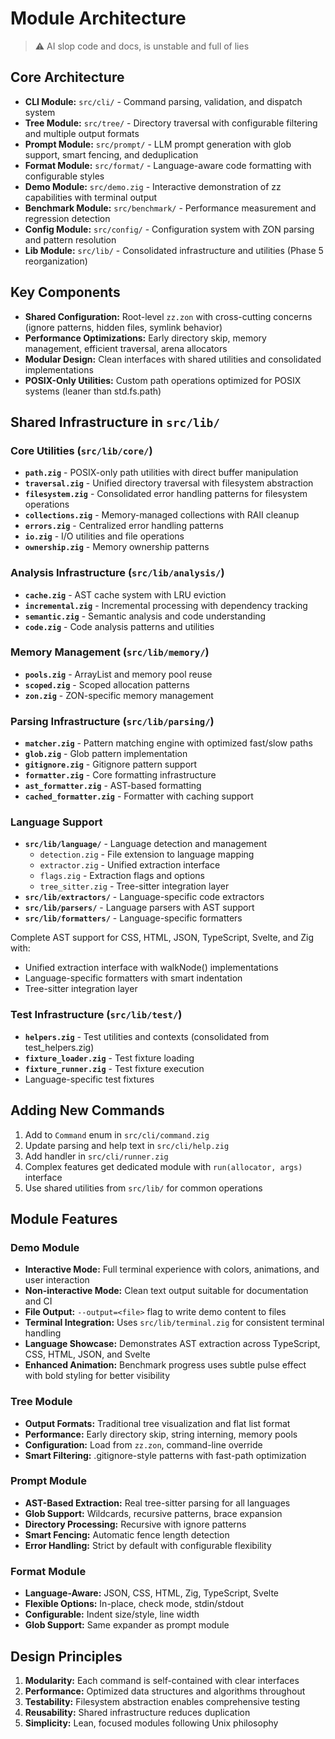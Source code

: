 # Module Architecture

> ⚠️ AI slop code and docs, is unstable and full of lies

## Core Architecture

- **CLI Module:** `src/cli/` - Command parsing, validation, and dispatch system
- **Tree Module:** `src/tree/` - Directory traversal with configurable filtering and multiple output formats
- **Prompt Module:** `src/prompt/` - LLM prompt generation with glob support, smart fencing, and deduplication
- **Format Module:** `src/format/` - Language-aware code formatting with configurable styles
- **Demo Module:** `src/demo.zig` - Interactive demonstration of zz capabilities with terminal output
- **Benchmark Module:** `src/benchmark/` - Performance measurement and regression detection
- **Config Module:** `src/config/` - Configuration system with ZON parsing and pattern resolution
- **Lib Module:** `src/lib/` - Consolidated infrastructure and utilities (Phase 5 reorganization)

## Key Components

- **Shared Configuration:** Root-level `zz.zon` with cross-cutting concerns (ignore patterns, hidden files, symlink behavior)
- **Performance Optimizations:** Early directory skip, memory management, efficient traversal, arena allocators
- **Modular Design:** Clean interfaces with shared utilities and consolidated implementations
- **POSIX-Only Utilities:** Custom path operations optimized for POSIX systems (leaner than std.fs.path)

## Shared Infrastructure in `src/lib/`

### Core Utilities (`src/lib/core/`)
- **`path.zig`** - POSIX-only path utilities with direct buffer manipulation
- **`traversal.zig`** - Unified directory traversal with filesystem abstraction
- **`filesystem.zig`** - Consolidated error handling patterns for filesystem operations
- **`collections.zig`** - Memory-managed collections with RAII cleanup
- **`errors.zig`** - Centralized error handling patterns
- **`io.zig`** - I/O utilities and file operations
- **`ownership.zig`** - Memory ownership patterns

### Analysis Infrastructure (`src/lib/analysis/`)
- **`cache.zig`** - AST cache system with LRU eviction
- **`incremental.zig`** - Incremental processing with dependency tracking
- **`semantic.zig`** - Semantic analysis and code understanding
- **`code.zig`** - Code analysis patterns and utilities

### Memory Management (`src/lib/memory/`)
- **`pools.zig`** - ArrayList and memory pool reuse
- **`scoped.zig`** - Scoped allocation patterns
- **`zon.zig`** - ZON-specific memory management

### Parsing Infrastructure (`src/lib/parsing/`)
- **`matcher.zig`** - Pattern matching engine with optimized fast/slow paths
- **`glob.zig`** - Glob pattern implementation
- **`gitignore.zig`** - Gitignore pattern support
- **`formatter.zig`** - Core formatting infrastructure
- **`ast_formatter.zig`** - AST-based formatting
- **`cached_formatter.zig`** - Formatter with caching support

### Language Support
- **`src/lib/language/`** - Language detection and management
  - `detection.zig` - File extension to language mapping
  - `extractor.zig` - Unified extraction interface
  - `flags.zig` - Extraction flags and options
  - `tree_sitter.zig` - Tree-sitter integration layer
- **`src/lib/extractors/`** - Language-specific code extractors
- **`src/lib/parsers/`** - Language parsers with AST support
- **`src/lib/formatters/`** - Language-specific formatters

Complete AST support for CSS, HTML, JSON, TypeScript, Svelte, and Zig with:
- Unified extraction interface with walkNode() implementations
- Language-specific formatters with smart indentation
- Tree-sitter integration layer

### Test Infrastructure (`src/lib/test/`)
- **`helpers.zig`** - Test utilities and contexts (consolidated from test_helpers.zig)
- **`fixture_loader.zig`** - Test fixture loading
- **`fixture_runner.zig`** - Test fixture execution
- Language-specific test fixtures

## Adding New Commands

1. Add to `Command` enum in `src/cli/command.zig`
2. Update parsing and help text in `src/cli/help.zig`
3. Add handler in `src/cli/runner.zig`  
4. Complex features get dedicated module with `run(allocator, args)` interface
5. Use shared utilities from `src/lib/` for common operations

## Module Features

### Demo Module
- **Interactive Mode:** Full terminal experience with colors, animations, and user interaction
- **Non-interactive Mode:** Clean text output suitable for documentation and CI
- **File Output:** `--output=<file>` flag to write demo content to files
- **Terminal Integration:** Uses `src/lib/terminal.zig` for consistent terminal handling
- **Language Showcase:** Demonstrates AST extraction across TypeScript, CSS, HTML, JSON, and Svelte
- **Enhanced Animation:** Benchmark progress uses subtle pulse effect with bold styling for better visibility

### Tree Module
- **Output Formats:** Traditional tree visualization and flat list format
- **Performance:** Early directory skip, string interning, memory pools
- **Configuration:** Load from `zz.zon`, command-line override
- **Smart Filtering:** .gitignore-style patterns with fast-path optimization

### Prompt Module
- **AST-Based Extraction:** Real tree-sitter parsing for all languages
- **Glob Support:** Wildcards, recursive patterns, brace expansion
- **Directory Processing:** Recursive with ignore patterns
- **Smart Fencing:** Automatic fence length detection
- **Error Handling:** Strict by default with configurable flexibility

### Format Module
- **Language-Aware:** JSON, CSS, HTML, Zig, TypeScript, Svelte
- **Flexible Options:** In-place, check mode, stdin/stdout
- **Configurable:** Indent size/style, line width
- **Glob Support:** Same expander as prompt module

## Design Principles

1. **Modularity:** Each command is self-contained with clear interfaces
2. **Performance:** Optimized data structures and algorithms throughout
3. **Testability:** Filesystem abstraction enables comprehensive testing
4. **Reusability:** Shared infrastructure reduces duplication
5. **Simplicity:** Lean, focused modules following Unix philosophy